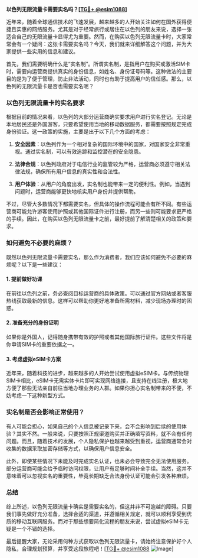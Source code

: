 **以色列无限流量卡需要实名吗？[[TG💪+ @esim1088](https://t.me/s/esim1088)]**

近年来，随着全球通信技术的飞速发展，越来越多的人开始关注如何在国外获得便捷且实惠的网络服务。尤其是对于经常旅行或居住在以色列的朋友来说，选择一张适合自己的无限流量卡显得尤为重要。然而，在购买以色列无限流量卡时，大家常常会有一个疑问：这张卡需要实名吗？今天，我们就来详细解答这个问题，并为大家提供一些实用的信息和建议。

首先，我们需要明确什么是“实名制”。所谓实名制，是指用户在购买或激活SIM卡时，需要向运营商提供真实的身份信息，如姓名、身份证号码等。这种做法的主要目的是为了便于管理，防止非法活动，同时也有助于提高用户的信任感。那么，以色列的无限流量卡是否也需要实名呢？

### 以色列无限流量卡的实名要求

根据目前的情况来看，以色列的大部分运营商确实要求用户进行实名登记。无论是本地居民还是外国游客，只要希望使用当地的移动数据服务，都需要按照规定完成身份验证。这一政策的实施，主要是出于以下几个方面的考虑：

1. **安全因素**：以色列作为一个相对复杂的国际环境中的国家，对国家安全非常重视。通过实名制，可以有效追踪和监控潜在的安全隐患。
   
2. **法律合规**：以色列政府对于电信行业的监管较为严格，运营商必须遵守相关法律法规，确保所有用户信息的真实性和合法性。

3. **用户体验**：从用户的角度出发，实名制也能带来一定的便利性。例如，当遇到问题时，运营商能够更快地核实用户身份并提供帮助。

不过，尽管大多数情况下都需要实名，但具体的操作流程可能会有所不同。有些运营商可能允许游客使用护照或其他国际证件进行注册，而另一些则可能要求更严格的手续。因此，在购买以色列无限流量卡之前，最好提前了解清楚相关的政策和要求。

### 如何避免不必要的麻烦？

既然以色列无限流量卡需要实名，那么作为消费者，我们应该如何避免不必要的麻烦呢？以下是一些建议：

#### 1. 提前做好功课
在前往以色列之前，务必查阅目标运营商的具体政策。可以通过官方网站或者客服热线获取最新的信息。这样可以帮助你更好地准备所需材料，减少现场办理时的困惑。

#### 2. 准备充分的身份证明
如果你是外国人，记得随身携带有效的护照或者其他国际旅行证件。这些文件将是你申请SIM卡的重要依据之一。

#### 3. 考虑虚拟eSIM卡方案
近年来，随着科技的进步，越来越多的人开始尝试使用虚拟eSIM卡。与传统物理SIM卡相比，eSIM卡无需实体卡片即可实现网络连接，且支持在线注册，极大地方便了那些无法亲自前往当地办理业务的人群。如果你担心实名制带来的不便，不妨考虑一下这种新型方式。

### 实名制是否会影响正常使用？

有人可能会担心，如果自己的个人信息被记录下来，会不会影响到后续的使用体验？其实不然。一般来说，只要按照正规渠道购买并正确填写资料，就不会有任何问题。而且，随着技术的发展，个人隐私保护也越来越受到重视，运营商通常会对收集的数据采取加密存储等方式，以确保用户信息安全。

此外，即使某些情况下未能及时完成实名认证，也未必会导致完全无法使用服务。部分运营商可能会给予临时访问权限，让用户有足够时间补全手续。当然，这并不意味着可以忽视实名的重要性，毕竟长期缺乏合法身份认证可能会引发各种麻烦。

### 总结

综上所述，以色列无限流量卡确实是需要实名的，但这并非不可逾越的障碍。只要我们事先做好充分准备，选择合适的渠道，并遵循相关规定，就可以顺利享受到优质的移动互联网服务。而对于那些想要简化流程的朋友来说，尝试虚拟eSIM卡无疑是一个不错的选择。

最后提醒大家，无论采用何种方式获取以色列无限流量卡，请始终注意保护好个人隐私，合理规划预算，并享受这段旅程吧！[[TG💪+ @esim1088](https://t.me/s/esim1088) ![Image](https://i.postimg.cc/4NQfJmqS/Snipaste-2025-05-13-00-14-12.png)]
